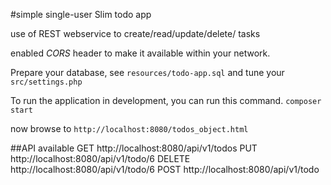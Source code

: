 #simple single-user Slim todo app

use of REST webservice to create/read/update/delete/ tasks

enabled *CORS* header to make it available within your network.

Prepare your database, see `resources/todo-app.sql` and tune your `src/settings.php`

To run the application in development, you can run this command. 
`composer start`

now browse to `http://localhost:8080/todos_object.html`

##API available
GET http://localhost:8080/api/v1/todos
PUT http://localhost:8080/api/v1/todo/6 
DELETE http://localhost:8080/api/v1/todo/6 
POST http://localhost:8080/api/v1/todo 





